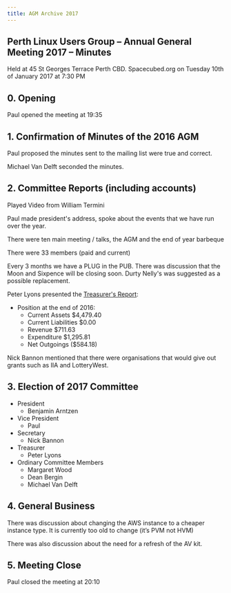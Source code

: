 ```yaml
---
title: AGM Archive 2017
---
```


## Perth Linux Users Group – Annual General Meeting 2017 – Minutes

Held at 45 St Georges Terrace Perth CBD. Spacecubed.org on Tuesday 10th of January 2017 at 7:30 PM

## 0. Opening
Paul opened the meeting at 19:35

## 1. Confirmation of Minutes of the 2016 AGM
Paul proposed the minutes sent to the mailing list were true and correct.

Michael Van Delft seconded the minutes.

## 2. Committee Reports (including accounts)
Played Video from William Termini

Paul made president's address, spoke about the events that we have run over the year.

There were ten main meeting / talks, the AGM and the end of year barbeque

There were 33 members (paid and current)

Every 3 months we have a PLUG in the PUB. There was discussion that the Moon and Sixpence will be closing soon. Durty Nelly's was suggested as a possible replacement.

Peter Lyons presented the [Treasurer's Report](Treasurers_Report-2016.odp):

* Position at the end of 2016:
  * Current Assets	$4,479.40
  * Current Liabilities	$0.00
  * Revenue 	$711.63
  * Expenditure	$1,295.81
  * Net Outgoings	($584.18)

Nick Bannon mentioned that there were organisations that would give out grants such as IIA and LotteryWest.

## 3. Election of 2017 Committee

* President
  * Benjamin Arntzen
* Vice President
  * Paul
* Secretary
  * Nick Bannon
* Treasurer
  * Peter Lyons
* Ordinary Committee Members
  * Margaret Wood
  * Dean Bergin
  * Michael Van Delft

## 4. General Business
There was discussion about changing the AWS instance to a cheaper instance type. It is currently too old to change (it’s PVM not HVM)

There was also discussion about the need for a refresh of the AV kit.

## 5. Meeting Close

Paul closed the meeting at 20:10
